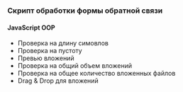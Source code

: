 ### Скрипт обработки формы обратной связи


#### JavaScript OOP


- Проверка на длину симовлов
- Проверка на пустоту
- Превью вложений
- Проверка на общий объем вложений
- Проверка на общее количество вложенных файлов
- Drag & Drop для вложений